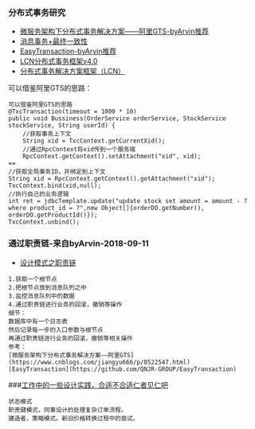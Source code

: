 ### 分布式事务研究
- [微服务架构下分布式事务解决方案——阿里GTS-byArvin推荐](https://www.cnblogs.com/jiangyu666/p/8522547.html)
- [消息事务+最终一致性](https://blog.csdn.net/mine_song/article/details/64118963)
- [EasyTransaction-byArvin推荐](https://github.com/QNJR-GROUP/EasyTransaction)
- [LCN分布式事务框架v4.0](https://github.com/codingapi/tx-lcn)
- [分布式事务解决方案框架（LCN）](https://www.jianshu.com/p/73beee3c70e9)

可以借鉴阿里GTS的思路：
```
可以借鉴阿里GTS的思路
@TxcTransaction(timeout = 1000 * 10)
public void Bussiness(OrderService orderService, StockService stockService, String userId) {
    //获取事务上下文
    String xid = TxcContext.getCurrentXid();
    //通过RpcContext将xid传到一个服务端
    RpcContext.getContext().setAttachment("xid", xid);
==
//获取全局事务ID，并绑定到上下文
String xid = RpcContext.getContext().getAttachment("xid");
TxcContext.bind(xid,null);
//执行自己的业务逻辑
int ret = jdbcTemplate.update("update stock set amount = amount - ? where product_id = ?",new Object[]{orderDO.getNumber(), orderDO.getProductId()});
TxcContext.unbind();
```

### 通过职责链-来自byArvin-2018-09-11
- [设计模式之职责链](http://blog.51cto.com/zero01/2065240)

```
1.获取一个根节点
2.把根节点放到消息队列之中
3.监控消息队列中的数据
4.通过职责链进行业务的回滚，撤销等操作
细节：
数据库中有一个日志表
然后记录每一步的入口参数与根节点
再通过职责链进行业务的回滚，撤销等相关操作
参考：
[微服务架构下分布式事务解决方案——阿里GTS](https://www.cnblogs.com/jiangyu666/p/8522547.html)
[EasyTransaction](https://github.com/QNJR-GROUP/EasyTransaction)

```
###[工作中的一些设计实践，合适不合适仁者见仁吧](https://github.com/jiangmin168168/jim-framework)
```
状态模式
职责键模式，同事设计的处理复杂订单流程。
建造者，策略模式。新旧价格转换过程中的尝试。
```